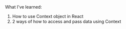 What I've learned:

1. How to use Context object in React
2. 2 ways of how to access and pass data using Context
